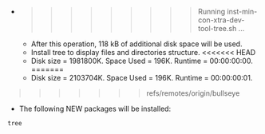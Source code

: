 * >>>>>>>>> Running inst-min-con-xtra-dev-tool-tree.sh ...
  * After this operation, 118 kB of additional disk space will be used.
  * Install tree to display files and directories structure.
<<<<<<< HEAD
  * Disk size = 1981800K. Space Used = 196K. Runtime = 00:00:00:00.
=======
  * Disk size = 2103704K. Space Used = 196K. Runtime = 00:00:00:01.
>>>>>>> refs/remotes/origin/bullseye
  * The following NEW packages will be installed:
  ```bash
tree
  ```
